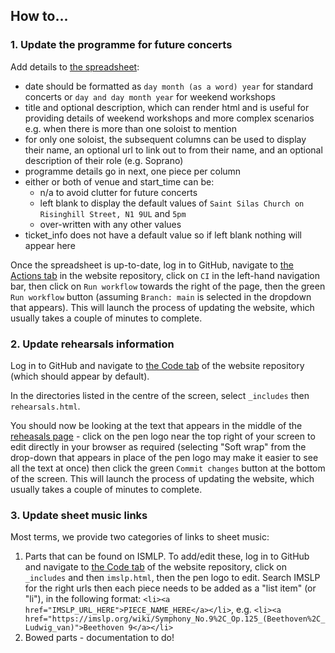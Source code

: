 ## How to...

### 1. Update the programme for future concerts

Add details to [the spreadsheet](https://docs.google.com/spreadsheets/d/1DvKwUS4tHe2646Fu8e1ut5JCUD-nd3AKn3TfUTI7EuI/edit?usp=sharing):

- date should be formatted as `day month (as a word) year` for standard concerts or `day and day month year` for weekend workshops
- title and optional description, which can render html and is useful for providing details of weekend workshops and more complex scenarios e.g. when there is more than one soloist to mention
- for only one soloist, the subsequent columns can be used to display their name, an optional url to link out to from their name, and an optional description of their role (e.g. Soprano)
- programme details go in next, one piece per column
- either or both of venue and start_time can be: 
    - n/a to avoid clutter for future concerts 
    - left blank to display the default values of `Saint Silas Church on Risinghill Street, N1 9UL` and `5pm`
    - over-written with any other values
- ticket_info does not have a default value so if left blank nothing will appear here

Once the spreadsheet is up-to-date, log in to GitHub, navigate to [the Actions tab](https://github.com/the-angel-orchestra/the-angel-orchestra.github.io/actions) in the website repository, click on `CI` in the left-hand navigation bar, then click on `Run workflow` towards the right of the page, then the green `Run workflow` button (assuming `Branch: main` is selected in the dropdown that appears). This will launch the process of updating the website, which usually takes a couple of minutes to complete.

### 2. Update rehearsals information

Log in to GitHub and navigate to [the Code tab](https://github.com/the-angel-orchestra/the-angel-orchestra.github.io) of the website repository (which should appear by default).

In the directories listed in the centre of the screen, select `_includes` then `rehearsals.html`. 

You should now be looking at the text that appears in the middle of the [reheasals page](https://www.the-angel-orchestra.co.uk/rehearsals/) - click on the pen logo near the top right of your screen to edit directly in your browser as required (selecting "Soft wrap" from the drop-down that appears in place of the pen logo may make it easier to see all the text at once) then click the green `Commit changes` button at the bottom of the screen. This will launch the process of updating the website, which usually takes a couple of minutes to complete.

### 3. Update sheet music links

Most terms, we provide two categories of links to sheet music:

1. Parts that can be found on ISMLP. To add/edit these, log in to GitHub and navigate to [the Code tab](https://github.com/the-angel-orchestra/the-angel-orchestra.github.io) of the website repository, click on `_includes` and then `imslp.html`, then the pen logo to edit. Search IMSLP for the right urls then each piece needs to be added as a "list item" (or "li"), in the following format: `<li><a href="IMSLP_URL_HERE">PIECE_NAME_HERE</a></li>`, e.g. `<li><a href="https://imslp.org/wiki/Symphony_No.9%2C_Op.125_(Beethoven%2C_Ludwig_van)">Beethoven 9</a></li>`
2. Bowed parts - documentation to do!

